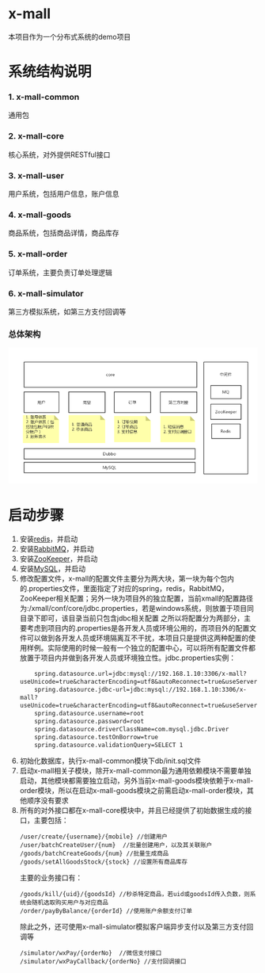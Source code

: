 # x-mall
本项目作为一个分布式系统的demo项目

# 系统结构说明
### 1. x-mall-common
通用包
### 2. x-mall-core
核心系统，对外提供RESTful接口
### 3. x-mall-user
用户系统，包括用户信息，账户信息
### 4. x-mall-goods
商品系统，包括商品详情，商品库存
### 5. x-mall-order
订单系统，主要负责订单处理逻辑
### 6. x-mall-simulator
第三方模拟系统，如第三方支付回调等
### 总体架构
![x-mall-architecture](imgs/architecture.png)

# 启动步骤
1. 安装[redis](https://redis.io/)，并启动
2. 安装[RabbitMQ](https://www.rabbitmq.com/)，并启动
3. 安装[ZooKeeper](https://zookeeper.apache.org/)，并启动
4. 安装[MySQL](https://www.mysql.com/)，并启动
5. 修改配置文件，x-mall的配置文件主要分为两大块，第一块为每个包内的.properties文件，里面指定了对应的spring，redis，RabbitMQ，ZooKeeper相关配置；另外一块为项目外的独立配置，当前xmall的配置路径为:/xmall/conf/core/jdbc.properties，若是windows系统，则放置于项目同目录下即可，该目录当前只包含jdbc相关配置
之所以将配置分为两部分，主要考虑到项目内的.properties是各开发人员或环境公用的，而项目外的配置文件可以做到各开发人员或环境隔离互不干扰，本项目只是提供这两种配置的使用样例。实际使用的时候一般有一个独立的配置中心，可以将所有配置文件都放置于项目内并做到各开发人员或环境独立性。jdbc.properties实例：
    ```
        spring.datasource.url=jdbc:mysql://192.168.1.10:3306/x-mall?useUnicode=true&characterEncoding=utf8&autoReconnect=true&useServerPrepStmts=true&cachePrepStmts=true
        spring.datasource.jdbc-url=jdbc:mysql://192.168.1.10:3306/x-mall?useUnicode=true&characterEncoding=utf8&autoReconnect=true&useServerPrepStmts=true&cachePrepStmts=true
        spring.datasource.username=root
        spring.datasource.password=root
        spring.datasource.driverClassName=com.mysql.jdbc.Driver
        spring.datasource.testOnBorrow=true
        spring.datasource.validationQuery=SELECT 1

    ```
6. 初始化数据库，执行x-mall-common模块下db/init.sql文件
7. 启动x-mall相关子模块，除开x-mall-common最为通用依赖模块不需要单独启动，其他模块都需要独立启动，另外当前x-mall-goods模块依赖于x-mall-order模块，所以在启动x-mall-goods模块之前需启动x-mall-order模块，其他顺序没有要求
8. 所有的对外接口都在x-mall-core模块中，并且已经提供了初始数据生成的接口，主要包括：
    ```
    /user/create/{username}/{mobile} //创建用户
    /user/batchCreateUser/{num}  //批量创建用户，以及其关联账户
    /goods/batchCreateGoods/{num} //批量生成商品
    /goods/setAllGoodsStock/{stock} //设置所有商品库存
    ```
   主要的业务接口有：
   ```
   /goods/kill/{uid}/{goodsId} //秒杀特定商品，若uid或goodsId传入负数，则系统会随机选取购买用户与对应商品
   /order/payByBalance/{orderId} //使用账户余额支付订单
   ```
   除此之外，还可使用x-mall-simulator模拟客户端异步支付以及第三方支付回调等
   ```
   /simulator/wxPay/{orderNo}  //微信支付接口
   /simulator/wxPayCallback/{orderNo} //支付回调接口
   ```
